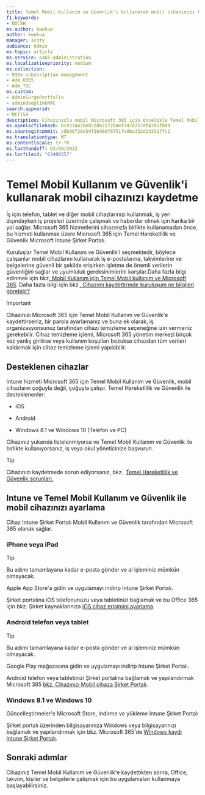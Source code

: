 ```yaml
---
title: Temel Mobil Kullanım ve Güvenlik'i kullanarak mobil cihazınızı kaydetme
f1.keywords:
- NOCSH
ms.author: kwekua
author: kwekua
manager: scotv
audience: Admin
ms.topic: article
ms.service: o365-administration
ms.localizationpriority: medium
ms.collection:
- M365-subscription-management
- Adm_O365
- Adm_TOC
ms.custom:
- AdminSurgePortfolio
- admindeeplinkMAC
search.appverid:
- MET150
description: Cihazınızla mobil Microsoft 365 için öncelikle Temel Mobil Kullanım ve Güvenlik'e Microsoft 365.
ms.openlocfilehash: bc937442be852862172b4ef747d757df4785f880
ms.sourcegitcommit: cdb90f28e59f36966f8751fa8ba352d233317fc1
ms.translationtype: MT
ms.contentlocale: tr-TR
ms.lasthandoff: 03/09/2022
ms.locfileid: "63400357"
---
```

# <a name="enroll-your-mobile-device-using-basic-mobility-and-security"></a>Temel Mobil Kullanım ve Güvenlik'i kullanarak mobil cihazınızı kaydetme

İş için telefon, tablet ve diğer mobil cihazlarınızı kullanmak, iş yeri dışındayken iş projeleri üzerinde çalışmak ve haberdar olmak için harika bir yol sağlar. Microsoft 365 hizmetlerini cihazınızla birlikte kullanamadan önce, bu hizmeti kullanmak üzere Microsoft 365 için Temel Hareketlilik ve Güvenlik Microsoft Intune Şirket Portalı.

Kuruluşlar Temel Mobil Kullanım ve Güvenlik'i seçmektedir, böylece çalışanlar mobil cihazlarını kullanarak iş e-postalarına, takvimlerine ve belgelerine güvenli bir şekilde erişirken işletme de önemli verilerin güvenliğini sağlar ve uyumluluk gereksinimlerini karşılar.Daha fazla bilgi edinmek için bkz[. Mobil Kullanım için Temel Mobil kullanım ve Microsoft 365](overview.md). Daha fazla bilgi için bkz [. Cihazımı kaydettirmde kuruluşum ne bilgileri görebilir?](/intune-user-help/what-info-can-your-company-see-when-you-enroll-your-device-in-intune)

> [!IMPORTANT]
> Cihazınızı Microsoft 365 için Temel Mobil Kullanım ve Güvenlik'e kaydettirseniz, bir parola ayarlamanız ve buna ek olarak, iş organizasyonsunuz tarafından cihazı temizleme seçeneğine izin vermeniz gerekebilir. Cihaz temizleme işlemi, Microsoft 365 yönetim merkezi birçok kez yanlış <a href="https://go.microsoft.com/fwlink/p/?linkid=2024339" target="_blank"></a>girilirse veya kullanım koşulları bozuksa cihazdan tüm verileri kaldırmak için cihaz temizleme işlemi yapılabilir.

## <a name="supported-devices"></a>Desteklenen cihazlar

Intune hizmeti Microsoft 365 için Temel Mobil Kullanım ve Güvenlik, mobil cihazların çoğuyla değil, çoğuyla çalışır. Temel Hareketlilik ve Güvenlik ile desteklenenler:

- iOS

- Android

- Windows 8.1 ve Windows 10 (Telefon ve PC)

Cihazınız yukarıda listelenmiyorsa ve Temel Mobil Kullanım ve Güvenlik ile birlikte kullanıyorsanız, iş veya okul yöneticinize başvurun.

> [!TIP]
> Cihazınızı kaydetmede sorun ediyorsanız, bkz.  [Temel Hareketlilik ve Güvenlik sorunları.](troubleshoot.md)

## <a name="set-up-your-mobile-device-with-intune-and-basic-mobility-and-security"></a>Intune ve Temel Mobil Kullanım ve Güvenlik ile mobil cihazınızı ayarlama

Cihaz Intune Şirket Portalı Mobil Kullanım ve Güvenlik tarafından Microsoft 365 olanak sağlar.

### <a name="iphone-or-ipad"></a>iPhone veya iPad

> [!TIP]
> Bu adımı tamamlayana kadar e-posta gönder ve al işleminiz mümkün olmayacak.

Apple App Store'a gidin ve uygulamayı indirip Intune Şirket Portalı.

Şirket portalına iOS telefonunuzu veya tabletinizi bağlamak ve bu Office 365 için bkz. Şirket kaynaklarınıza [iOS cihaz erişimini ayarlama](/mem/intune/user-help/enroll-your-device-in-intune-ios).

### <a name="android-phone-or-tablet"></a>Android telefon veya tablet

> [!TIP]
> Bu adımı tamamlayana kadar e-posta gönder ve al işleminiz mümkün olmayacak.

Google Play mağazasına gidin ve uygulamayı indirip Intune Şirket Portalı.

Android telefon veya tabletinizi Şirket portalına bağlamak ve yapılandırmak Microsoft 365 [bkz. Cihazınızı Mobil cihaza Şirket Portalı](/mem/intune/user-help/enroll-device-android-company-portal).

### <a name="windows-81-and-windows-10"></a>Windows 8.1 ve Windows 10

Güncelleştirmeler'e Microsoft Store, indirme ve yükleme Intune Şirket Portalı

Şirket portalı üzerinden bilgisayarınıza Windows veya bilgisayarınızı bağlamak ve yapılandırmak için bkz. Microsoft 365'de [Windows kaydı Intune Şirket Portalı](/intune-user-help/windows-enrollment-company-portal).

## <a name="next-steps"></a>Sonraki adımlar

Cihazınız Temel Mobil Kullanım ve Güvenlik'e kaydettikten sonra, Office, takvim, kişiler ve belgelerle çalışmak için bu uygulamaları kullanmaya başlayabilirsiniz.
